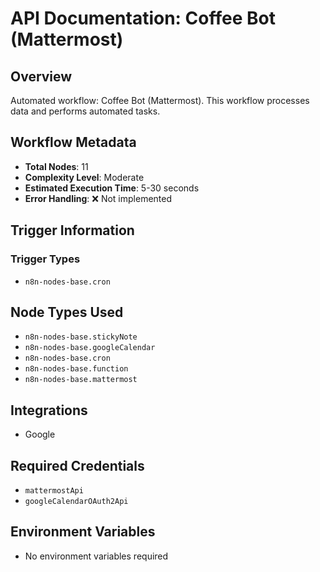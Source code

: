 # API Documentation: Coffee Bot (Mattermost)

## Overview
Automated workflow: Coffee Bot (Mattermost). This workflow processes data and performs automated tasks.

## Workflow Metadata
- **Total Nodes**: 11
- **Complexity Level**: Moderate
- **Estimated Execution Time**: 5-30 seconds
- **Error Handling**: ❌ Not implemented

## Trigger Information
### Trigger Types
- `n8n-nodes-base.cron`

## Node Types Used
- `n8n-nodes-base.stickyNote`
- `n8n-nodes-base.googleCalendar`
- `n8n-nodes-base.cron`
- `n8n-nodes-base.function`
- `n8n-nodes-base.mattermost`

## Integrations
- Google

## Required Credentials
- `mattermostApi`
- `googleCalendarOAuth2Api`

## Environment Variables
- No environment variables required
